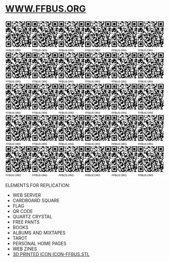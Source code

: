 # [WWW.FFBUS.ORG](https://www.ffbus.org/)

![QR CODE](https://raw.githubusercontent.com/LafeLabs/ffbusdotorg/main/trashmagic/qrcode-page.png)

ELEMENTS FOR REPLICATION:

- WEB SERVER
- CARDBOARD SQUARE
- FLAG
- QR CODE
- QUARTZ CRYSTAL
- FREE PANTS
- BOOKS
- ALBUMS AND MIXTAPES
- TAROT
- PERSONAL HOME PAGES
- WEB ZINES
- [3D PRINTED ICON ICON-FFBUS.STL]()